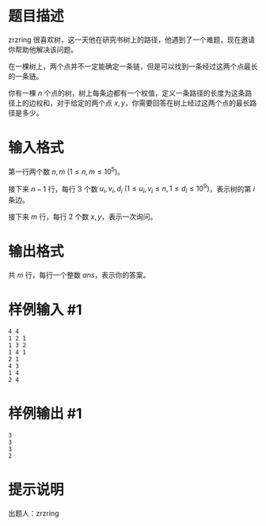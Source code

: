 # 题目描述

zrzring 很喜欢树，这一天他在研究书树上的路径，他遇到了一个难题，现在邀请你帮助他解决该问题。

在一棵树上，两个点并不一定能确定一条链，但是可以找到一条经过这两个点最长的一条链。

你有一棵 $n$ 个点的树，树上每条边都有一个权值，定义一条路径的长度为这条路径上的边权和，对于给定的两个点 $x,y$，你需要回答在树上经过这两个点的最长路径是多少。

# 输入格式

第一行两个数 $n, m$ $(1\leq n, m\leq 10^5)$。

接下来 $n - 1$ 行，每行 $3$ 个数 $u_i, v_i, d_i$ $(1\leq u_i, v_i\leq n, 1\leq d_i\leq 10^9)$，表示树的第 $i$ 条边。

接下来 $m$ 行，每行 $2$ 个数 $x, y$，表示一次询问。

# 输出格式

共 $m$ 行，每行一个整数 $ans$，表示你的答案。

# 样例输入 #1

```
4 4
1 2 1
1 3 2
1 4 1
2 1
4 3
1 4
2 4
```

# 样例输出 #1

```
3
3
3
2
```

# 提示说明

出题人：zrzring